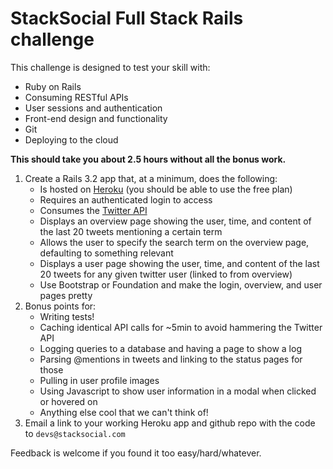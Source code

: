 # StackSocial Full Stack Rails challenge

This challenge is designed to test your skill with:

* Ruby on Rails
* Consuming RESTful APIs
* User sessions and authentication
* Front-end design and functionality
* Git
* Deploying to the cloud

**This should take you about 2.5 hours without all the bonus work.**

1. Create a Rails 3.2 app that, at a minimum, does the following:
    * Is hosted on [Heroku](http://heroku.com) (you should be able to use the free plan)
    * Requires an authenticated login to access
    * Consumes the [Twitter API](https://dev.twitter.com/docs/api)
    * Displays an overview page showing the user, time, and content of the last 20 tweets mentioning a certain term
    * Allows the user to specify the search term on the overview page, defaulting to something relevant
    * Displays a user page showing the user, time, and content of the last 20 tweets for any given twitter user (linked to from overview)
    * Use Bootstrap or Foundation and make the login, overview, and user pages pretty
1. Bonus points for:
    * Writing tests!
    * Caching identical API calls for ~5min to avoid hammering the Twitter API
    * Logging queries to a database and having a page to show a log
    * Parsing @mentions in tweets and linking to the status pages for those
    * Pulling in user profile images
    * Using Javascript to show user information in a modal when clicked or hovered on
    * Anything else cool that we can't think of!
1. Email a link to your working Heroku app and github repo with the code to `devs@stacksocial.com`

Feedback is welcome if you found it too easy/hard/whatever.
